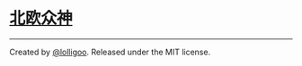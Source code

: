 # [北欧众神](https://nordicgods.club)

---

Created by [@lolligoo](https://github.com/lolligoo). Released under the MIT license.
